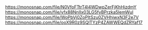 https://monosnap.com/file/N0VfoFTtrT4l4WDwpZerFjKhHizdmY
https://monosnap.com/file/yfx88NnIIx03LG5fyBPrzka5lemWul
https://monosnap.com/file/WoPbVj0ZoPItSzu0ZVHhjwxN3F2e7V
https://monosnap.com/file/ooX9R0z9SQlTYzP4ZAWWEQdZRYaf17